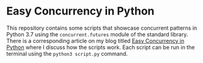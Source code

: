 # Easy Concurrency in Python
This repository contains some scripts that showcase concurrent patterns in Python 3.7 using the `concurrent.futures` module of the standard library.
There is a corresponding article on my blog titled [Easy Concurrency in Python](http://pljung.de/posts/easy-concurrency-in-python/) where I discuss how the scripts work.
Each script can be run in the terminal using the `python3 script.py` command.
